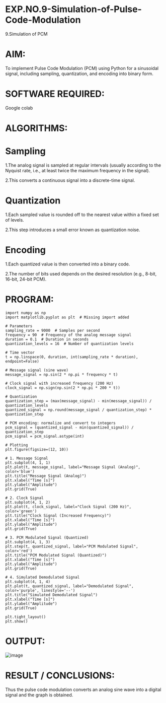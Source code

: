 # EXP.NO.9-Simulation-of-Pulse-Code-Modulation
9.Simulation of PCM

# AIM:
To implement Pulse Code Modulation (PCM) using Python for a sinusoidal signal, including sampling, quantization, and encoding into binary form.

# SOFTWARE REQUIRED:
Google colab 

# ALGORITHMS:
# Sampling

1.The analog signal is sampled at regular intervals (usually according to the Nyquist rate, i.e., at least twice the maximum frequency in the signal).

2.This converts a continuous signal into a discrete-time signal.

# Quantization

1.Each sampled value is rounded off to the nearest value within a fixed set of levels.

2.This step introduces a small error known as quantization noise.

# Encoding

1.Each quantized value is then converted into a binary code.

2.The number of bits used depends on the desired resolution (e.g., 8-bit, 16-bit, 24-bit PCM).

# PROGRAM:
```
import numpy as np
import matplotlib.pyplot as plt  # Missing import added

# Parameters
sampling_rate = 9000  # Samples per second
frequency = 90  # Frequency of the analog message signal
duration = 0.1  # Duration in seconds
quantization_levels = 16  # Number of quantization levels

# Time vector
t = np.linspace(0, duration, int(sampling_rate * duration), endpoint=False)

# Message signal (sine wave)
message_signal = np.sin(2 * np.pi * frequency * t)

# Clock signal with increased frequency (200 Hz)
clock_signal = np.sign(np.sin(2 * np.pi * 200 * t))

# Quantization
quantization_step = (max(message_signal) - min(message_signal)) / quantization_levels
quantized_signal = np.round(message_signal / quantization_step) * quantization_step

# PCM encoding: normalize and convert to integers
pcm_signal = (quantized_signal - min(quantized_signal)) / quantization_step
pcm_signal = pcm_signal.astype(int)

# Plotting
plt.figure(figsize=(12, 10))

# 1. Message Signal
plt.subplot(4, 1, 1)
plt.plot(t, message_signal, label="Message Signal (Analog)", color='blue')
plt.title("Message Signal (Analog)")
plt.xlabel("Time [s]")
plt.ylabel("Amplitude")
plt.grid(True)

# 2. Clock Signal
plt.subplot(4, 1, 2)
plt.plot(t, clock_signal, label="Clock Signal (200 Hz)", color='green')
plt.title("Clock Signal (Increased Frequency)")
plt.xlabel("Time [s]")
plt.ylabel("Amplitude")
plt.grid(True)

# 3. PCM Modulated Signal (Quantized)
plt.subplot(4, 1, 3)
plt.step(t, quantized_signal, label="PCM Modulated Signal", color='red')
plt.title("PCM Modulated Signal (Quantized)")
plt.xlabel("Time [s]")
plt.ylabel("Amplitude")
plt.grid(True)

# 4. Simulated Demodulated Signal
plt.subplot(4, 1, 4)
plt.plot(t, quantized_signal, label="Demodulated Signal", color='purple', linestyle='--')
plt.title("Simulated Demodulated Signal")
plt.xlabel("Time [s]")
plt.ylabel("Amplitude")
plt.grid(True)

plt.tight_layout()
plt.show()
```

# OUTPUT:
![image](https://github.com/user-attachments/assets/088c1eae-d264-434d-9b5e-b4131c72cb17)

 
# RESULT / CONCLUSIONS:
Thus the pulse code modulation converts an analog sine wave into a digital signal and the graph is obtained.

